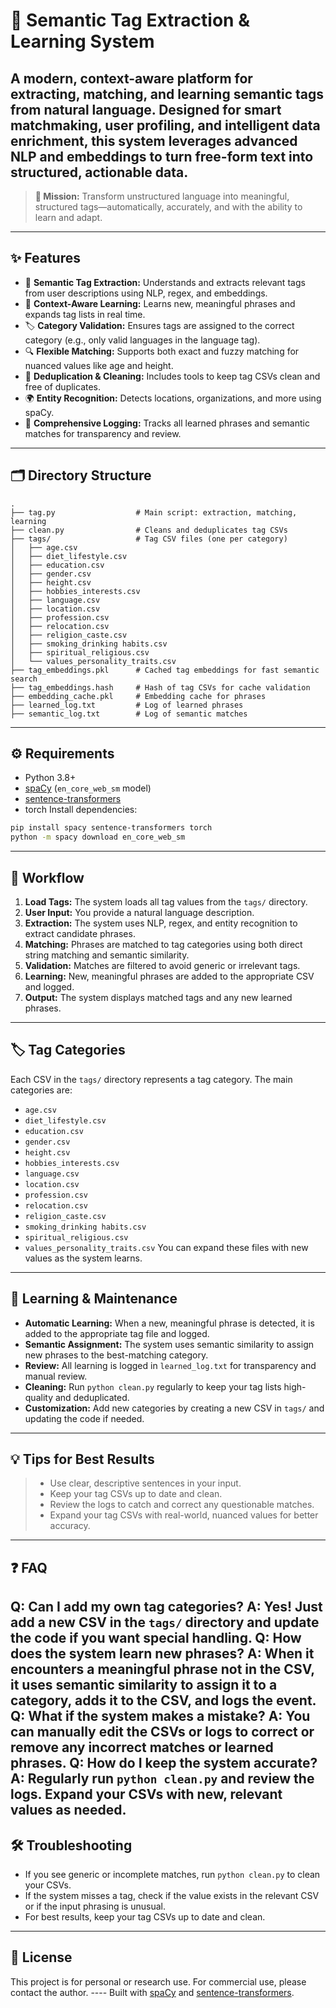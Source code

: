 # 🚀 Semantic Tag Extraction & Learning System
A modern, context-aware platform for extracting, matching, and learning semantic tags from natural language. Designed for smart matchmaking, user profiling, and intelligent data enrichment, this system leverages advanced NLP and embeddings to turn free-form text into structured, actionable data.
---
> **🎯 Mission:**
> Transform unstructured language into meaningful, structured tags—automatically, accurately, and with the ability to learn and adapt.
---
## ✨ Features
- 🧠 **Semantic Tag Extraction:** Understands and extracts relevant tags from user descriptions using NLP, regex, and embeddings.
- 🤖 **Context-Aware Learning:** Learns new, meaningful phrases and expands tag lists in real time.
- 🏷️ **Category Validation:** Ensures tags are assigned to the correct category (e.g., only valid languages in the language tag).
- 🔍 **Flexible Matching:** Supports both exact and fuzzy matching for nuanced values like age and height.
- 🧹 **Deduplication & Cleaning:** Includes tools to keep tag CSVs clean and free of duplicates.
- 🌍 **Entity Recognition:** Detects locations, organizations, and more using spaCy.
- 📜 **Comprehensive Logging:** Tracks all learned phrases and semantic matches for transparency and review.
---
## 🗂️ Directory Structure
```
.
├── tag.py                  # Main script: extraction, matching, learning
├── clean.py                # Cleans and deduplicates tag CSVs
├── tags/                   # Tag CSV files (one per category)
│   ├── age.csv
│   ├── diet_lifestyle.csv
│   ├── education.csv
│   ├── gender.csv
│   ├── height.csv
│   ├── hobbies_interests.csv
│   ├── language.csv
│   ├── location.csv
│   ├── profession.csv
│   ├── relocation.csv
│   ├── religion_caste.csv
│   ├── smoking_drinking habits.csv
│   ├── spiritual_religious.csv
│   └── values_personality_traits.csv
├── tag_embeddings.pkl      # Cached tag embeddings for fast semantic search
├── tag_embeddings.hash     # Hash of tag CSVs for cache validation
├── embedding_cache.pkl     # Embedding cache for phrases
├── learned_log.txt         # Log of learned phrases
├── semantic_log.txt        # Log of semantic matches
```
---
## ⚙️ Requirements
- Python 3.8+
- [spaCy](https://spacy.io/) (`en_core_web_sm` model)
- [sentence-transformers](https://www.sbert.net/)
- torch
Install dependencies:
```bash
pip install spacy sentence-transformers torch
python -m spacy download en_core_web_sm
```
---
## 🔄 Workflow
1. **Load Tags:** The system loads all tag values from the `tags/` directory.
2. **User Input:** You provide a natural language description.
3. **Extraction:** The system uses NLP, regex, and entity recognition to extract candidate phrases.
4. **Matching:** Phrases are matched to tag categories using both direct string matching and semantic similarity.
5. **Validation:** Matches are filtered to avoid generic or irrelevant tags.
6. **Learning:** New, meaningful phrases are added to the appropriate CSV and logged.
7. **Output:** The system displays matched tags and any new learned phrases.
---
## 🏷️ Tag Categories
Each CSV in the `tags/` directory represents a tag category. The main categories are:
- `age.csv`
- `diet_lifestyle.csv`
- `education.csv`
- `gender.csv`
- `height.csv`
- `hobbies_interests.csv`
- `language.csv`
- `location.csv`
- `profession.csv`
- `relocation.csv`
- `religion_caste.csv`
- `smoking_drinking habits.csv`
- `spiritual_religious.csv`
- `values_personality_traits.csv`
You can expand these files with new values as the system learns.
---
## 🌱 Learning & Maintenance
- **Automatic Learning:** When a new, meaningful phrase is detected, it is added to the appropriate tag file and logged.
- **Semantic Assignment:** The system uses semantic similarity to assign new phrases to the best-matching category.
- **Review:** All learning is logged in `learned_log.txt` for transparency and manual review.
- **Cleaning:** Run `python clean.py` regularly to keep your tag lists high-quality and deduplicated.
- **Customization:** Add new categories by creating a new CSV in `tags/` and updating the code if needed.
---
## 💡 Tips for Best Results
> - Use clear, descriptive sentences in your input.
> - Keep your tag CSVs up to date and clean.
> - Review the logs to catch and correct any questionable matches.
> - Expand your tag CSVs with real-world, nuanced values for better accuracy.
---
## ❓ FAQ
**Q: Can I add my own tag categories?**
A: Yes! Just add a new CSV in the `tags/` directory and update the code if you want special handling.
**Q: How does the system learn new phrases?**
A: When it encounters a meaningful phrase not in the CSV, it uses semantic similarity to assign it to a category, adds it to the CSV, and logs the event.
**Q: What if the system makes a mistake?**
A: You can manually edit the CSVs or logs to correct or remove any incorrect matches or learned phrases.
**Q: How do I keep the system accurate?**
A: Regularly run `python clean.py` and review the logs. Expand your CSVs with new, relevant values as needed.
---
## 🛠️ Troubleshooting
- If you see generic or incomplete matches, run `python clean.py` to clean your CSVs.
- If the system misses a tag, check if the value exists in the relevant CSV or if the input phrasing is unusual.
- For best results, keep your tag CSVs up to date and clean.
---
## 📄 License
This project is for personal or research use. For commercial use, please contact the author.
---- Built with [spaCy](https://spacy.io/) and [sentence-transformers](https://www.sbert.net/).

